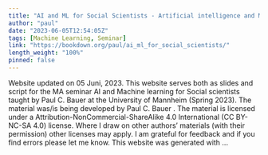 ```yaml
---
title: "AI and ML for Social Scientists - Artificial intelligence and Machine Learning for Social Scientists"
author: "paul"
date: "2023-06-05T12:54:05Z"
tags: [Machine Learning, Seminar]
link: "https://bookdown.org/paul/ai_ml_for_social_scientists/"
length_weight: "100%"
pinned: false
---
```


Website updated on 05 Juni, 2023. This website serves both as slides and script for the MA seminar AI and Machine learning for Social scientists taught by Paul C. Bauer at the University of Mannheim (Spring 2023). The material was/is being developed by Paul C. Bauer . The material is licensed under a Attribution-NonCommercial-ShareAlike 4.0 International (CC BY-NC-SA 4.0) license. Where I draw on other authors’ materials (with their permission) other licenses may apply. I am grateful for feedback and if you find errors please let me know. This website was generated with ...
